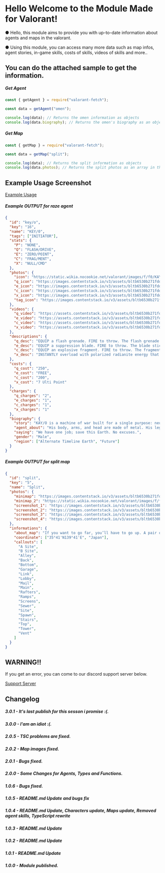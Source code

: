 # Hello Welcome to the Module Made for Valorant!

● Hello, this module aims to provide you with up-to-date information about agents and maps in the valorant.

● Using this module, you can access many more data such as map infos, agent stories, in-game skills, costs of skills, videos of skills and more..

## You can do the attached sample to get the information.

##### Get Agent

```js
const { getAgent } = require("valorant-fetch");

const data = getAgent("omen");

console.log(data); // Returns the omen information as objects
console.log(data.biography); // Returns the omen's biography as an object
```

##### Get Map

```js
const { getMap } = require("valorant-fetch");

const data = getMap("split");

console.log(data); // Returns the split information as objects
console.log(data.photos); // Returns the split photos as an array in the object
```

## Example Usage Screenshot

[Example Usage](https://prnt.sc/wfx671)

##### Example OUTPUT for raze agent

```json
{
  "id": "key/o",
  "key": "16",
  "name": "KEY/0",
  "tags": ["INITIATOR"],
  "stats": {
    "P": "NONE",
    "Q": "FLASH/DRIVE",
    "E": "ZERO/POINT",
    "C": "FRAG/MENT",
    "X": "NULL/CMD"
  },
  "photos": {
    "icon": "https://static.wikia.nocookie.net/valorant/images/f/f0/KAYO_icon.png",
    "q_icon": "https://images.contentstack.io/v3/assets/bltb6530b271fddd0b1/blt83e92ae578e66b8e/60d204231e0505677a882f38/Q_FlashDrive.png",
    "e_icon": "https://images.contentstack.io/v3/assets/bltb6530b271fddd0b1/blt496288e7ab899b47/60d2018db930a53616fa4882/E_ZeroPoint.png",
    "c_icon": "https://images.contentstack.io/v3/assets/bltb6530b271fddd0b1/blte671cefaedb07d26/60d2046483f9fe49a6fef713/C_FragMent.png",
    "x_icon": "https://images.contentstack.io/v3/assets/bltb6530b271fddd0b1/bltead1f4cb9ad32e19/60d20208bcec595109d831c2/X_NullCmd.png",
    "tag_icon": "https://images.contentstack.io/v3/assets/bltb6530b271fddd0b1/blt2965c8a8dce0467d/5eaa0685e6f6795e530a1cbe/Initiator.png"
  },
  "videos": {
    "q_video": "https://assets.contentstack.io/v3/assets/bltb6530b271fddd0b1/bltab2fead35a9b412d/60cce5d49b520349ac9d080d/KAYO_C_v002_web.mp4",
    "e_video": "https://assets.contentstack.io/v3/assets/bltb6530b271fddd0b1/blt11ab79d777cba68e/60cce41a07060a4ae3f12ff1/KAYO_E_v002_web.mp4",
    "c_video": "https://assets.contentstack.io/v3/assets/bltb6530b271fddd0b1/blt6372c1b58baf8ca2/60cce401ae0d50495b4f7e31/KAYO_Q_v001_web.mp4",
    "x_video": "https://assets.contentstack.io/v3/assets/bltb6530b271fddd0b1/blt6cd3a6f6e99152f8/60cce43683f9fe49a6fee835/KAYO_X_v003_web.mp4"
  },
  "descriptions": {
    "q_desc": "EQUIP a flash grenade. FIRE to throw. The flash grenade explodes after a short fuse, blinding anyone in line of sight.",
    "e_desc": "EQUIP a suppression blade. FIRE to throw. The blade sticks to the first surface it hits, winds up, and suppresses anyone in the radius of the explosion.",
    "c_desc": "EQUIP an explosive fragment. FIRE to throw. The fragment sticks to the floor and explodes multiple times, dealing near lethal damage at the center with each explosion.",
    "x_desc": "INSTANTLY overload with polarized radianite energy that empowers KAY/O and causes large energy pulses to emit from his location. Enemies hit with these pulses are suppressed for a short duration."
  },
  "costs": {
    "q_cost": "250",
    "e_cost": "FREE",
    "c_cost": "200",
    "x_cost": "7 Ulti Point"
  },
  "charges": {
    "q_charges": "2",
    "e_charges": "1",
    "c_charges": "1",
    "x_charges": "1"
  },
  "biography": {
    "story": "KAY/O is a machine of war built for a single purpose: neutralizing radiants. His power to suppress enemy abilities cripples his opponents' capacity to fight back, securing him and his allies the ultimate edge.",
    "agent_about": "His body, arms, and head are made of metal. His legs are made out of what appears to be a combination of metal and leather. Parts of his body have electricity and energy visible, these parts include his forearms, the middle of his chest, and the sides of his legs.",
    "saying": "We have one job; save this Earth. No excuses.",
    "gender": "Male",
    "region": ["Alternate Timeline Earth", "Future"]
  }
}
```

##### Example OUTPUT for split map

```json
{
  "id": "split",
  "key": "5",
  "name": "Split",
  "photos": {
    "minimap": "https://images.contentstack.io/v3/assets/bltb6530b271fddd0b1/blt2caea7a88362d6aa/5ecd64b0817e574fa1dcc162/split-minimap-2.png",
    "minimap_2": "https://static.wikia.nocookie.net/valorant/images/f/f2/Split_mini-map.png/revision/latest?cb=20200408012547",
    "screenshot_1": "https://images.contentstack.io/v3/assets/bltb6530b271fddd0b1/blt643d33e2defb855c/5eabe9fe248a28605479c547/split1.jpg",
    "screenshot_2": "https://images.contentstack.io/v3/assets/bltb6530b271fddd0b1/blt8114d8ae57703cf8/5ed81946bf4ae52c761ec8e8/split2-2.jpg",
    "screenshot_3": "https://images.contentstack.io/v3/assets/bltb6530b271fddd0b1/bltdfd43bd79d9b3410/5eabe9fea20afe612d82f833/split3.jpg",
    "screenshot_4": "https://images.contentstack.io/v3/assets/bltb6530b271fddd0b1/bltf7a4f75409f2dbc1/5ed81936047b8c2b9c25fe74/split4-2.jpg"
  },
  "informations": {
    "about_map": "If you want to go far, you’ll have to go up. A pair of sites split by an elevated center allows for rapid movement using two rope ascenders. Each site is built with a looming tower vital for control. Remember to watch above before it all blows sky-high.",
    "coordinate": ["35°41'N139°41'E", "Japan"],
    "callouts": [
      "A Site",
      "B Site",
      "Alley",
      "Back",
      "Bottom",
      "Garage",
      "Link",
      "Lobby",
      "Mail",
      "Main",
      "Rafters",
      "Ramps",
      "Screens",
      "Sewer",
      "Site",
      "Spawn",
      "Stairs",
      "Top",
      "Tower",
      "Vent"
    ]
  }
}
```

## WARNING!!

If you get an error, you can come to our discord support server below.

[Support Server](https://discord.gg/4agCuVt)

## Changelog

##### 3.0.1 - It's last publish for this sesson i promise :(.

##### 3.0.0 - I'am an idiot :(.

##### 2.0.5 - TSC problems are fixed.

##### 2.0.2 - Map images fixed.

##### 2.0.1 - Bugs fixed.

##### 2.0.0 - Some Changes for Agents, Types and Functions.

##### 1.0.6 - Bugs fixed.

##### 1.0.5 - README.md Update and bugs fix

##### 1.0.4 - README.md Update, Characters update, Maps update, Removed agent skills, TypeScript rewrite

##### 1.0.3 - README.md Update

##### 1.0.2 - README.md Update

##### 1.0.1 - README.md Update

##### 1.0.0 - Module published.

